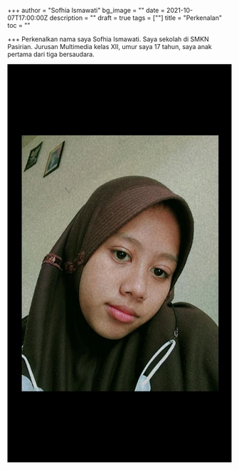 +++
author = "Sofhia Ismawati"
bg_image = ""
date = 2021-10-07T17:00:00Z
description = ""
draft = true
tags = [""]
title = "Perkenalan"
toc = ""

+++
Perkenalkan nama saya Sofhia Ismawati. Saya sekolah di SMKN Pasirian. Jurusan Multimedia kelas XII, umur saya 17 tahun, saya anak pertama dari tiga bersaudara.

![](/uploads/d64db9ee-17d9-4bad-8673-23e81a007768.jpg)